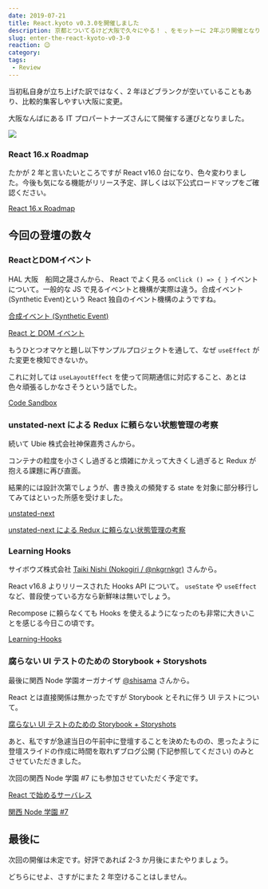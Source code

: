 ```yaml
---
date: 2019-07-21
title: React.kyoto v0.3.0を開催しました
description: 京都とついてるけど大阪で久々にやる！ 、をモットーに 2年ぶり開催となりました。
slug: enter-the-react-kyoto-v0-3-0
reaction: 😉
category: 
tags: 
 - Review
---
```


当初私自身が立ち上げた訳ではなく、2 年ほどブランクが空いていることもあり、比較的集客しやすい大阪に変更。

大阪なんばにある IT プロパートナーズさんにて開催する運びとなりました。

![](https://i.imgur.com/7vmYGiT.jpg)

### React 16.x Roadmap

たかが 2 年と言いたいところですが React v16.0 台になり、色々変わりました。今後も気になる機能がリリース予定、詳しくは以下公式ロードマップをご確認ください。

<a class="link-preview" href="https://ja.reactjs.org/blog/2018/11/27/react-16-roadmap.html">React 16.x Roadmap</a>

## 今回の登壇の数々

### ReactとDOMイベント

HAL 大阪　船岡之晟さんから、 React でよく見る `onClick () => { }` イベントについて。一般的な JS で見るイベントと機構が実際は違う。合成イベント (Synthetic Event)という React 独自のイベント機構のようですね。

<a class="link-preview" href="https://ja.reactjs.org/docs/events.html">合成イベント (Synthetic Event)</a>

<a class="link-preview" href="https://docs.google.com/presentation/d/1bLvV1ykK2bqReA8dlqSsEqYHzdvHyrl-5loM5JptMMI/edit">React と DOM イベント</a>

もうひとつオマケと題し以下サンプルプロジェクトを通して、なぜ `useEffect` がた変更を検知できないか。

これに対しては `useLayoutEffect` を使って同期通信に対応すること、あとは色々頑張るしかなさそうという話でした。

<a class="link-preview" href="https://codesandbox.io/s/react-useeffect-chat-example-sjcq5">Code Sandbox</a>

### unstated-next による Redux に頼らない状態管理の考察

続いて Ubie 株式会社神保嘉秀さんから。

コンテナの粒度を小さくし過ぎると煩雑にかえって大きくし過ぎると Redux が抱える課題に再び直面。

結果的には設計次第でしょうが、書き換えの頻発する state を対象に部分移行してみてはといった所感を受けました。

<a class="link-preview" href="https://github.com/jamiebuilds/unstated-next">unstated-next</a>

<a class="link-preview" href="https://speakerdeck.com/jmblog/unstated-next-niyoru-redux-nilai-ranaizhuang-tai-guan-li-falsekao-cha">unstated-next による Redux に頼らない状態管理の考察</a>

### Learning Hooks

サイボウズ株式会社 [Taiki Nishi (Nokogiri / @nkgrnkgr)](https://twitter.com/nkgrnkgr) さんから。

React v16.8 よりリリースされた Hooks API について。 `useState` や `useEffect` など、普段使っている方なら新鮮味は無いでしょう。

Recompose に頼らなくても Hooks を使えるようになったのも非常に大きいことを感じる今日この頃です。

<a class="link-preview" href="https://speakerdeck.com/undefined_name/learning-hooks">Learning-Hooks</a>

### 腐らない UI テストのための Storybook + Storyshots

最後に関西 Node 学園オーガナイザ [@shisama](https://twitter.com/shisama) さんから。

React とは直接関係は無かったですが Storybook とそれに伴う UI テストについて。

<a class="link-preview" href="https://speakerdeck.com/masashi/number-react-kyoto-v0-dot-3-0">腐らない UI テストのための Storybook + Storyshots</a>

あと、私ですが急遽当日の午前中に登壇することを決めたものの、思ったように登壇スライドの作成に時間を取れずブログ公開 (下記参照してください) のみとさせていただきました。

次回の関西 Node 学園 #7 にも参加させていただく予定です。

<a class="link-preview" href="https://webneko.dev/posts/the-react-applications-in-serverless-architecture">React で始めるサーバレス</a>

<a class="link-preview" href="https://nodejs.connpass.com/event/137950/">関西 Node 学園 #7</a>

## 最後に

次回の開催は未定です。好評であれば 2-3 か月後にまたやりましょう。

どちらにせよ、さすがにまた 2 年空けることはしません。
